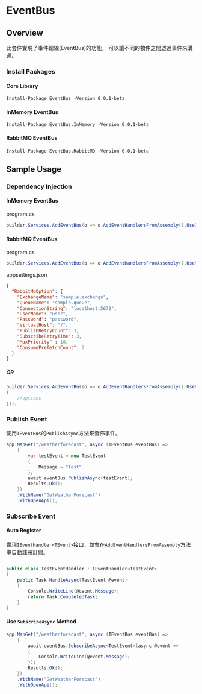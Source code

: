 # EventBus
## Overview

此套件實現了事件總線(EventBus)的功能，
可以讓不同的物件之間透過事件來溝通。

### Install Packages
#### Core Library
```shell
Install-Package EventBus -Version 0.0.1-beta
```

#### InMemory EventBus
```shell
Install-Package EventBus.InMemory -Version 0.0.1-beta
```

#### RabbitMQ EventBus
```shell
Install-Package EventBus.RabbitMQ -Version 0.0.1-beta
```

## Sample Usage
### Dependency Injection
#### InMemory EventBus
program.cs
```csharp
builder.Services.AddEventBus(o => o.AddEventHandlersFromAssembly().UseInMemory());
```

#### RabbitMQ EventBus
program.cs
```csharp
builder.Services.AddEventBus(o => o.AddEventHandlersFromAssembly().UseRabbitMQ());
```
appsettings.json
```json
{
  "RabbitMqOption": {
    "ExchangeName": "sample.exchange",
    "QueueName": "sample.queue",
    "ConnectionString": "localhost:5672",
    "UserName": "user",
    "Password": "password",
    "VirtualHost": "/",
    "PublishRetryCount": 3,
    "SubscribeRetryTime": 3,
    "MaxPriority" : 10,
    "ConsumePrefetchCount": 2
  }
}
```
##### OR
```csharp
builder.Services.AddEventBus(o => o.AddEventHandlersFromAssembly().UseRabbitMQ(o=>
{
    //options
}));
```

### Publish Event
使用`IEventBus`的`PublishAsync`方法來發佈事件。
```csharp
app.MapGet("/weatherforecast", async (IEventBus eventBus) =>
    {
        var testEvent = new TestEvent
        {
            Message = "Test"
        };
        await eventBus.PublishAsync(testEvent);
        Results.Ok();
    })
    .WithName("GetWeatherForecast")
    .WithOpenApi();
```

### Subscribe Event
#### Auto Register
實現`IEventHandler<TEvent>`接口，並會在`AddEventHandlersFromAssembly`方法中自動註冊訂閱。
```csharp

public class TestEventHandler : IEventHandler<TestEvent>
{
    public Task HandleAsync(TestEvent @event)
    {
        Console.WriteLine(@event.Message);
        return Task.CompletedTask;
    }
}
```

#### Use `SubscribeAsync` Method
```csharp
app.MapGet("/weatherforecast", async (IEventBus eventBus) =>
    {
        await eventBus.SubscribeAsync<TestEvent>(async @event =>
        {
            Console.WriteLine(@event.Message);
        });
        Results.Ok();
    })
    .WithName("GetWeatherForecast")
    .WithOpenApi();
```